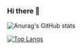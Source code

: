 ### Hi there 👋

![Anurag's GitHub stats](https://github-readme-stats.vercel.app/api?username=senia1&show_icons=true&theme=radical)

[![Top Langs](https://github-readme-stats.vercel.app/api/top-langs/?username=senia1&show_icons=true&theme=tokyonight)](https://github.com/anuraghazra/github-readme-stats)
